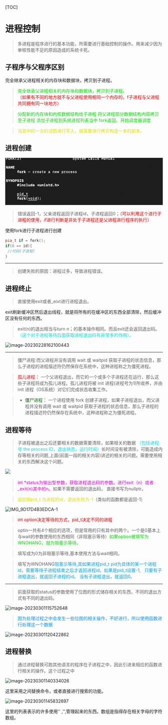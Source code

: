 [TOC]

# 进程控制

> 多进程是程序进行的基本功能，所需要进行基础控制的操作。用来减少因为单核性能不足的原因造成的系统卡死。



## 子程序与父程序区别

完全继承父进程相关的内存块和数据块，拷贝到子进程。

> <font color="#00dd00">完全继承父进程相关的内存块和数据块，拷贝到子进程。</font><br /> <font color="#dd0000">（如果有不同的地方就不与父进程使用相同一个内存的，f子进程与父进程共同拥有同一块地方）</font><br />

> <font color="#00dd00">分配新的内存块和内核数据结构给子进程
> 将父进程部分数据结构内容拷贝至子进程
> 添加子进程到系统进程列表当中
> fork返回，开始调度器调度</font><br />

> <font color="#dddd00">当其中的一方的试图进行写入，就需要进行拷贝构造一本的副本。</font><br />

 

## 进程创建

![image-20230227155748382](https://raw.githubusercontent.com/assibe/Drawing-bed/master/image-20230227155748382.png)



> 错误返回-1，父亲进程返回子进程id，子进程返回0；<font color="#dd0000">（可以利用这个进行子进程的使用，if进行判断是非处于子进程还是父进程进行程序的执行）</font><br />

使用fork进行子进程进行创建

```c++
pia_t if = fork();
if(0 == id){
 //代码(子进程)
}
```

___

> 创建失败的原因：进程过多，导致进程错误。



## 进程终止

> 直接使用exit或者_eixt进行进程退出。

exit刷新缓冲区然后退出线程，就是将所有的在缓冲区的东西全部清除，然后缓冲区没有任何的东西。

> exit(n)的退出相当与turn n；的基本操作相同。而且exit还会返回退出码。<font color="#00dddd">（这个对于进程等待后面获取进程退出码有非常多的作用）。</font> 

![image-20230228162100443](https://cdn.jsdelivr.net/gh/assibe/Drawing-bed/image-20230228162100443.png)

___

> 僵尸进程:而父进程并没有调用 wait 或 waitpid 获取子进程的状态信息，那么子进程的进程描述符仍然保存在系统中，这种进程称之为僵死进程。



> <font color="#dd0000">孤儿进程：</font> 一个父进程退出，而它的一个或多个子进程还在运行，那么这些子进程将成为孤儿进程。孤儿进程将被 init 进程(进程号为1)所收养，并由 init 进程（OS系统）对它们完成状态收集工作。



> - <font color="#006600">僵尸进程：</font> 一个进程使用 fork 创建子进程，如果子进程退出，而父进程并没有调用 wait 或 waitpid 获取子进程的状态信息，那么子进程的进程描述符仍然保存在系统中，这种进程称之为僵死进程。

## 进程等待



> 子进程被退出之后还要相关的数据需要清除，如果相关的数据<font color="#00dddd"> （包括进程号 the process ID，退出状态，运行时间）</font>长时间没有被清除，可能造成内存等相关的问题,上面(前面一段的相关内容)讲述的相关的问题。需要使用相关的东西解决这个问题。

<img src="https://cdn.jsdelivr.net/gh/assibe/Drawing-bed/image-20230228211337035.png"/>

> <font color="#dd00dd">int *status为输出型参数，获取进程退出码的参数。进行exit（n）或者_exit(n)其中的n。</font>如果不需要返回的退出码， 直接书写为nullptr。

> <font color="#dddd00">返回值pid_t 为进程的id，退出失败为-1</font>（类似的函数都是返回-1）

![IMG_9D17D4B3EDCA-1](https://cdn.jsdelivr.net/gh/assibe/Drawing-bed/IMG_9D17D4B3EDCA-1-20230301105556905.jpeg)



> <font color="#dd0000">int option决定等待的方式，pid_t决定不同的进程</font>

> optin一共有4个相应的选项，但是常用的只有其中的两个。一个是0基本上与wait的参数使用的东西相同（非阻塞示等待）<font color="#00dd00">如果option被填写为WNOHANG，就为阻塞示等待。</font> 



> 填写成为0为非阻塞示等待,基本使用方法与wait相同。

> 填写为WNOHANG<font color = '\#8A2BE2'>阻塞示等待,其如果进程pid_t pid为具体的某一个进程id，需要等待子进程结束之后才返回进程id。如果是pid_t设置-1,   只要有子进程退出，就返回子进程的id。 没有子进程退出，就返回0。</font>



___

>  前面获取的status的参数使用了位图的形式储存相关的东西，不同的退出方式有不同的退出码。	

![image-20230301115752648](https://cdn.jsdelivr.net/gh/assibe/Drawing-bed/image-20230301115752648.png)



> <font color = '\#F8F8FF'>因为处理过程之中会发生一些位图的相关操作，不好进行，所以使用函数进行处理这一个数据</font>

![image-20230301120422862](https://cdn.jsdelivr.net/gh/assibe/Drawing-bed/image-20230301120422862.png)

## 进程替换

> 通过进程替换可跑其他语言的程序在子进程之中，因此引进来相应的函数进行相关的操作。这个过程之中

![image-20230301140334026](https://cdn.jsdelivr.net/gh/assibe/Drawing-bed/image-20230301140334026.png)

这里采用之间替换命令，或者直接进行搜索的功能。

![image-20230301145832697](https://cdn.jsdelivr.net/gh/assibe/Drawing-bed/image-20230301145832697.png)

这里的列表表示的许多使用'' ,'',管理起来的东西。数组是指得存在相关字母的字符数组。



